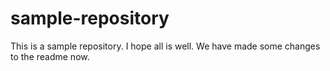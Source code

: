 # sample-repository
This is a sample repository.
I hope all is well.
We have made some changes to the readme now.
